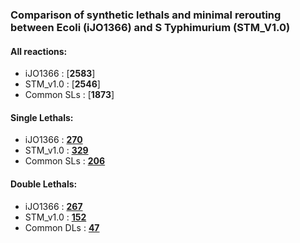 ### Comparison of synthetic lethals and minimal rerouting between Ecoli (iJO1366) and S Typhimurium (STM_V1.0)

#### All reactions: 
* iJO1366 : [**2583**]
* STM_v1.0 : [**2546**]
* Common SLs : [**1873**]

#### Single Lethals: 
* iJO1366 : [**270**](https://github.com/RamanLab/minRerouting/blob/master/iJO-STM/Jsl_iJO.md) 
* STM_v1.0 : [**329**](https://github.com/RamanLab/minRerouting/blob/master/iJO-STM/Jsl_STM.md)
* Common SLs : [**206**](https://github.com/RamanLab/minRerouting/blob/master/iJO-STM/CommonJsl.md)

#### Double Lethals: 
* iJO1366 : [**267**](https://github.com/RamanLab/minRerouting/blob/master/iJO-STM/Jdl_iJO.md)  
* STM_v1.0 : [**152**](https://github.com/RamanLab/minRerouting/blob/master/iJO-STM/Jdl_STM.md) 
* Common DLs : [**47**](https://github.com/RamanLab/minRerouting/blob/master/iJO-STM/CommonJdl.md) 


